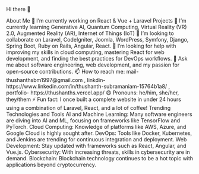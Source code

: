 Hi there 👋
<!-- ThushanthSbm/ThushanthSbm is a ✨ special ✨ repository because its README.md (this file) appears on your GitHub profile.
--!>
About Me
🔭 I’m currently working on React & Vue + Laravel Projects

🌱 I’m currently learning Generative AI, Quantum Computing, Virtual Reality (VR) 2.0, Augmented Reality (AR), Internet of Things (IoT)

👯 I’m looking to collaborate on Laravel, CodeIgniter, Joomla, WordPress, Symfony, Django, Spring Boot, Ruby on Rails, Angular, React.

🤔 I’m looking for help with improving my skills in cloud computing, mastering React for web development, and finding the best practices for DevOps workflows.

💬 Ask me about software engineering, web development, and my passion for open-source contributions.

📫 How to reach me: mail- thushanthsbm1997@gmail.com , linkdin- https://www.linkedin.com/in/thushanth-subramaniam-15764b1a8/ , portfolio-  https://thushanths.vercel.app/ 

😄 Pronouns: he/him, she/her, they/them

⚡ Fun fact: I once built a complete website in under 24 hours using a combination of Laravel, React, and a lot of coffee!

Trending Technologies and Tools
AI and Machine Learning: Many software engineers are diving into AI and ML, focusing on frameworks like TensorFlow and PyTorch.

Cloud Computing: Knowledge of platforms like AWS, Azure, and Google Cloud is highly sought after.

DevOps: Tools like Docker, Kubernetes, and Jenkins are trending for continuous integration and deployment.

Web Development: Stay updated with frameworks such as React, Angular, and Vue.js.

Cybersecurity: With increasing threats, skills in cybersecurity are in demand.

Blockchain: Blockchain technology continues to be a hot topic with applications beyond cryptocurrency.
